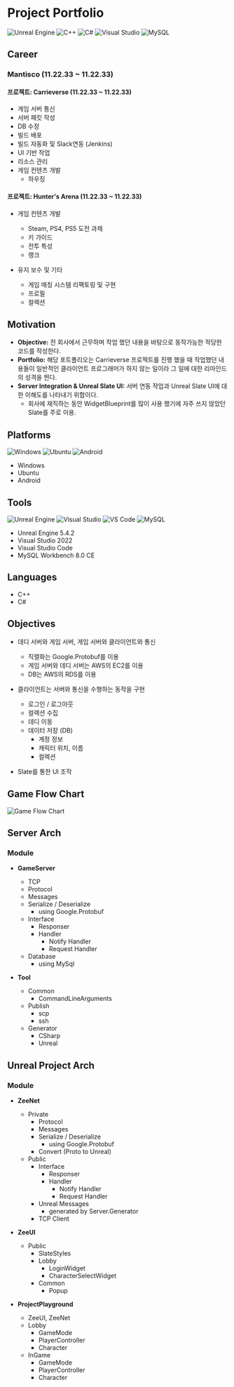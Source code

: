 # Project Portfolio

![Unreal Engine](https://img.icons8.com/color/48/000000/unreal-engine.png) ![C++](https://img.icons8.com/color/48/000000/c-plus-plus-logo.png) ![C#](https://img.icons8.com/color/48/000000/c-sharp-logo.png) ![Visual Studio](https://img.icons8.com/color/48/000000/visual-studio.png) ![MySQL](https://img.icons8.com/color/48/000000/mysql-logo.png)

## Career

### Mantisco (11.22.33 ~ 11.22.33)

#### 프로젝트: Carrieverse (11.22.33 ~ 11.22.33)

- 게임 서버 통신
- 서버 패킷 작성
- DB 수정
- 빌드 배포
- 빌드 자동화 및 Slack연동 (Jenkins)
- UI 기반 작업
- 리소스 관리
- 게임 컨텐츠 개발
  - 하우징

#### 프로젝트: Hunter's Arena (11.22.33 ~ 11.22.33)

- 게임 컨텐츠 개발
  - Steam, PS4, PS5 도전 과제
  - 키 가이드 
  - 전투 특성
  - 랭크

- 유지 보수 및 기타
  - 게임 매칭 시스템 리팩토링 및 구현
  - 프로필
  - 컬렉션

## Motivation

- **Objective:** 전 회사에서 근무하며 작업 했던 내용을 바탕으로 동작가능한 적당한 코드를 작성한다.
- **Portfolio:** 해당 포트폴리오는 Carrieverse 프로젝트를 진행 했을 때 작업했던 내용들이 일반적인 클라이언트 프로그래머가 하지 않는 일이라 그 일에 대한 리마인드의 성격을 띈다.
- **Server Integration & Unreal Slate UI:** 서버 연동 작업과 Unreal Slate UI에 대한 이해도를 나타내기 위함이다.
  - 회사에 재직하는 동안 WidgetBlueprint를 많이 사용 했기에 자주 쓰지 않았던 Slate를 주로 이용.

## Platforms

![Windows](https://img.icons8.com/color/48/000000/windows-10.png) ![Ubuntu](https://img.icons8.com/color/48/000000/ubuntu--v1.png) ![Android](https://img.icons8.com/color/48/000000/android-os.png)

- Windows 
- Ubuntu 
- Android 

## Tools

![Unreal Engine](https://img.icons8.com/color/48/000000/unreal-engine.png) ![Visual Studio](https://img.icons8.com/color/48/000000/visual-studio.png) ![VS Code](https://img.icons8.com/color/48/000000/visual-studio-code-2019.png) ![MySQL](https://img.icons8.com/color/48/000000/mysql-logo.png)

- Unreal Engine 5.4.2
- Visual Studio 2022
- Visual Studio Code
- MySQL Workbench 8.0 CE

## Languages

- C++
- C#

## Objectives

- 데디 서버와 게임 서버, 게임 서버와 클라이언트와 통신
  - 직렬화는 Google.Protobuf를 이용
  - 게임 서버와 데디 서버는 AWS의 EC2를 이용
  - DB는 AWS의 RDS를 이용

- 클라이언트는 서버와 통신을 수행하는 동작을 구현
  - 로그인 / 로그아웃
  - 컬렉션 수집
  - 데디 이동
  - 데이터 저장 (DB)
    - 계정 정보
    - 캐릭터 위치, 이름
    - 컬렉션

- Slate를 통한 UI 조작

## Game Flow Chart

![Game Flow Chart](blob/main/flowchart.png)

## Server Arch

### Module

- **GameServer**
  - TCP
  - Protocol
  - Messages
  - Serialize / Deserialize
    - using Google.Protobuf
  - Interface
    - Responser
    - Handler
      - Notify Handler
      - Request Handler
  - Database
    - using MySql

- **Tool**
  - Common
    - CommandLineArguments
  - Publish
    - scp
    - ssh
  - Generator
    - CSharp
    - Unreal

## Unreal Project Arch

### Module

- **ZeeNet**
  - Private
    - Protocol
    - Messages
    - Serialize / Deserialize
      - using Google.Protobuf
    - Convert (Proto to Unreal)
  - Public 
    - Interface
      - Responser
      - Handler
        - Notify Handler
        - Request Handler
    - Unreal Messages
      - generated by Server.Generator
    - TCP Client

- **ZeeUI**
  - Public 
    - SlateStyles
    - Lobby
      - LoginWidget
      - CharacterSelectWidget
    - Common
      - Popup

- **ProjectPlayground**
  - ZeeUI, ZeeNet
  - Lobby
    - GameMode
    - PlayerController
    - Character
  - InGame
    - GameMode
    - PlayerController
    - Character
